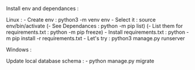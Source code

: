 Install env and dependances :

Linux : 
    - Create env : python3 -m venv env
    - Select it : source env/bin/activate
    (- See Dependances : python -m pip list)
    (- List them for requirements.txt : python -m pip freeze)
    - Install requirements.txt : python -m pip install -r requirements.txt
    - Let's try : python3 manage.py runserver 

Windows : 



Update local database schema :
    - python manage.py migrate